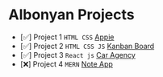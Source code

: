 # Albonyan Projects
- [✅️]  Project 1 `HTML CSS` [Appie](/Appie/)
- [✅️]  Project 2 `HTML CSS JS` [Kanban Board](/Kanban-Board/)
- [✅️]  Project 3 `React js` [Car Agency](/Car-Agency/)
- [❌️]  Project 4 `MERN` [Note App](/Note-App/)
